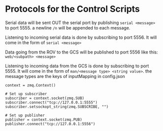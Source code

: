 # Protocols for the Control Scripts

Serial data will be sent OUT the serial port by publishing `serial <message>` to port 5555. a newline `/n` will be appended to each message.

Listening to incoming serial data is done by subscribing to port 5556. It will come in the form of `serial <message>`

Data going from the ROV to the GCS will be published to port 5556 like this:
`web/<subpath> <message>`

Listening to incoming data from the GCS is done by subscribing to port 5555. It will come in the form of `man/<message type> <string value>`. the message types are the keys of inputMapping in config.json

```
context = zmq.Context()

# Set up subscriber
subscriber = context.socket(zmq.SUB)
subscriber.connect("tcp://127.0.0.1:5555")
subscriber.setsockopt_string(zmq.SUBSCRIBE, "")

# Set up publisher
publisher = context.socket(zmq.PUB)
publisher.connect("tcp://127.0.0.1:5556")
```
